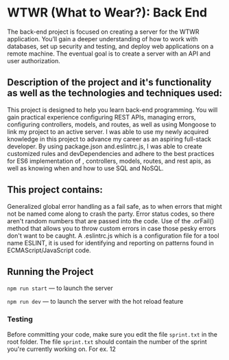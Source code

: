 # WTWR (What to Wear?): Back End
The back-end project is focused on creating a server for the WTWR application. You’ll gain a deeper understanding of how to work with databases, set up security and testing, and deploy web applications on a remote machine. The eventual goal is to create a server with an API and user authorization.

## Description of the project and it's functionality as well as the technologies and techniques used:
This project is designed to help you learn back-end programming. You will gain practical experience configuring REST APIs, managing errors, configuring controllers, models, and routes, as well as using Mongoose to link my project to an active server. I was able to use my newly acquired knowledge in this project to advance my career as an aspiring full-stack developer. By using package.json and.eslintrc.js, I was able to create customized rules and devDependencies and adhere to the best practices for ES6 implementation of , controllers, models, routes, and rest apis, as well as knowing when and how to use SQL and NoSQL.

## This project contains:
Generalized global error handling as a fail safe, as to when errors that might not be named come along to crash the party. Error status codes, so there aren't random numbers that are passed into the code. Use of the .orFail() method that allows you to throw custom errors in case those pesky errors don't want to be caught. A .eslintrc.js which is a configuration file for a tool name ESLINT, it is used for identifying and reporting on patterns found in ECMAScript/JavaScript code.

## Running the Project
`npm run start` — to launch the server 

`npm run dev` — to launch the server with the hot reload feature

### Testing
Before committing your code, make sure you edit the file `sprint.txt` in the root folder. The file `sprint.txt` should contain the number of the sprint you're currently working on. For ex. 12
